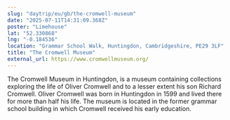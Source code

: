 ```yaml
---
slug: "daytrip/eu/gb/the-cromwell-museum"
date: "2025-07-11T14:31:09.368Z"
poster: "Limehouse"
lat: "52.330868"
lng: "-0.184536"
location: "Grammar School Walk, Huntingdon, Cambridgeshire, PE29 3LF"
title: "The Cromwell Museum"
external_url: https://www.cromwellmuseum.org/
---
```

The Cromwell Museum in Huntingdon, is a museum containing collections exploring the life of Oliver Cromwell and to a lesser extent his son Richard Cromwell. Oliver Cromwell was born in Huntingdon in 1599 and lived there for more than half his life. The museum is located in the former grammar school building in which Cromwell received his early education.
